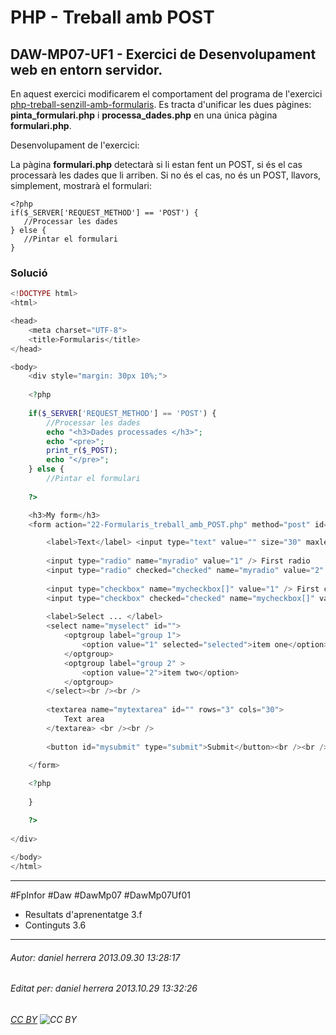 # PHP - Treball amb POST
## DAW-MP07-UF1 - Exercici de Desenvolupament web en entorn servidor.
En aquest exercici modificarem el comportament del programa de l'exercici [php-treball-senzill-amb-formularis](/activitats/DAW-MP07/DAW-MP07-UF1/php-treball-senzill-amb-formularis/readme.md). Es tracta d'unificar les dues pàgines: **pinta_formulari.php** i **processa_dades.php** en una única pàgina **formulari.php**. 

Desenvolupament de l'exercici:

La pàgina **formulari.php** detectarà si li estan fent un POST, si és el cas processarà les dades que li arriben. Si no és el cas, no és un POST, llavors, simplement, mostrarà el formulari:

    <?php
    if($_SERVER['REQUEST_METHOD'] == 'POST') {
       //Processar les dades
    } else {
       //Pintar el formulari
    }
    
    
### Solució

```php
<!DOCTYPE html>
<html>

<head>
    <meta charset="UTF-8">
    <title>Formularis</title>
</head>

<body>
    <div style="margin: 30px 10%;">
    
    <?php
    
    if($_SERVER['REQUEST_METHOD'] == 'POST') {
        //Processar les dades
        echo "<h3>Dades processades </h3>";
        echo "<pre>";
        print_r($_POST);
        echo "</pre>";
    } else {
        //Pintar el formulari
        
    ?>

    <h3>My form</h3>
    <form action="22-Formularis_treball_amb_POST.php" method="post" id="myform" name="myform">

        <label>Text</label> <input type="text" value="" size="30" maxlength="100" name="mytext" id="" /><br /><br />
    
        <input type="radio" name="myradio" value="1" /> First radio
        <input type="radio" checked="checked" name="myradio" value="2" /> Second radio<br /><br />
    
        <input type="checkbox" name="mycheckbox[]" value="1" /> First checkbox
        <input type="checkbox" checked="checked" name="mycheckbox[]" value="2" /> Second checkbox<br /><br />
    
        <label>Select ... </label>
        <select name="myselect" id="">
            <optgroup label="group 1">
                <option value="1" selected="selected">item one</option>
            </optgroup>
            <optgroup label="group 2" >
                <option value="2">item two</option>
            </optgroup>
        </select><br /><br />
    
        <textarea name="mytextarea" id="" rows="3" cols="30">
            Text area
        </textarea> <br /><br />
    
        <button id="mysubmit" type="submit">Submit</button><br /><br />

    </form>
    
    <?php
    
    }

    ?>
    
</div>
           
</body>
</html>

```




---

#FpInfor #Daw #DawMp07 #DawMp07Uf01

* Resultats d'aprenentatge 3.f
* Continguts 3.6
---

###### Autor: daniel herrera 2013.09.30 13:28:17
###### Editat per: daniel herrera 2013.10.29 13:32:26
###### [CC BY](https://creativecommons.org/licenses/by/4.0/) ![CC BY](https://licensebuttons.net/l/by/3.0/80x15.png)
